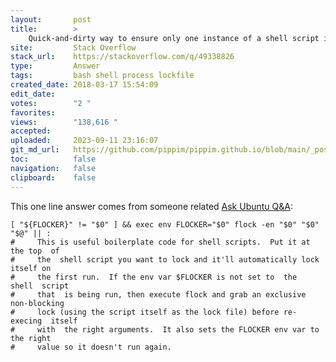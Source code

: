 ```yaml
---
layout:       post
title:        >
    Quick-and-dirty way to ensure only one instance of a shell script is running at a time
site:         Stack Overflow
stack_url:    https://stackoverflow.com/q/49338826
type:         Answer
tags:         bash shell process lockfile
created_date: 2018-03-17 15:54:09
edit_date:    
votes:        "2 "
favorites:    
views:        "138,616 "
accepted:     
uploaded:     2023-09-11 23:16:07
git_md_url:   https://github.com/pippim/pippim.github.io/blob/main/_posts/2018/2018-03-17-Quick-and-dirty-way-to-ensure-only-one-instance-of-a-shell-script-is-running-at-a-time.md
toc:          false
navigation:   false
clipboard:    false
---
```


This one line answer comes from someone related [Ask Ubuntu Q&A][1]:

``` 
[ "${FLOCKER}" != "$0" ] && exec env FLOCKER="$0" flock -en "$0" "$0" "$@" || :
#     This is useful boilerplate code for shell scripts.  Put it at the top  of
#     the  shell script you want to lock and it'll automatically lock itself on
#     the first run.  If the env var $FLOCKER is not set to  the  shell  script
#     that  is being run, then execute flock and grab an exclusive non-blocking
#     lock (using the script itself as the lock file) before re-execing  itself
#     with  the right arguments.  It also sets the FLOCKER env var to the right
#     value so it doesn't run again.
```

  [1]: https://askubuntu.com/questions/988032/how-can-i-cause-a-script-to-log-in-a-separate-file-the-number-of-times-it-has-be/1015648#1015648
